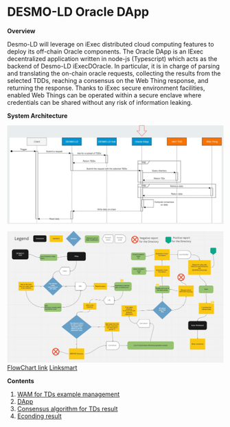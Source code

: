 # DESMO-LD Oracle DApp

**Overview** 

Desmo-LD will leverage on iExec distributed cloud computing features to deploy its
off-chain Oracle components. The Oracle DApp is an IExec decentralized application
written in node-js (Typescript) which acts as the backend of Desmo-LD iExecDOracle. In
particular, it is in charge of parsing and translating the on-chain oracle requests,
collecting the results from the selected TDDs, reaching a consensus on the Web
Thing response, and returning the response. Thanks to iExec secure environment
facilities, enabled Web Things can be operated within a secure enclave where
credentials can be shared without any risk of information leaking.


**System Architecture**

![Architecture](docs/imgs/schema.jpg)

![FlowChart](docs/imgs/FlowChart.jpg)
[FlowChart link](https://miro.com/app/board/uXjVODIdhHI=/?invite_link_id=916009864260)
[Linksmart](https://github.com/linksmart/thing-directory)

**Contents**
1. [WAM for TDs example management](example-tds/README.md)
2. [DApp](DApp/README.md)
3. [Consensus algorithm for TDs result](DApp/docs/algorithm.md)
4. [Econding result](DApp/docs/encoding.md)